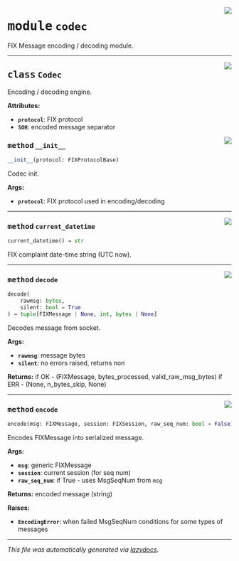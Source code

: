 <!-- markdownlint-disable -->

<a href="https://github.com/alexveden/asyncfix/blob/main/asyncfix/codec.py#L0"><img align="right" style="float:right;" src="https://img.shields.io/badge/-source-cccccc?style=flat-square"></a>

# <kbd>module</kbd> `codec`
FIX Message encoding / decoding module. 



---

<a href="https://github.com/alexveden/asyncfix/blob/main/asyncfix/codec.py#L20"><img align="right" style="float:right;" src="https://img.shields.io/badge/-source-cccccc?style=flat-square"></a>

## <kbd>class</kbd> `Codec`
Encoding / decoding engine. 



**Attributes:**
 
 - <b>`protocol`</b>:  FIX protocol 
 - <b>`SOH`</b>:  encoded message separator 

<a href="https://github.com/alexveden/asyncfix/blob/main/asyncfix/codec.py#L28"><img align="right" style="float:right;" src="https://img.shields.io/badge/-source-cccccc?style=flat-square"></a>

### <kbd>method</kbd> `__init__`

```python
__init__(protocol: FIXProtocolBase)
```

Codec init. 



**Args:**
 
 - <b>`protocol`</b>:  FIX protocol used in encoding/decoding 




---

<a href="https://github.com/alexveden/asyncfix/blob/main/asyncfix/codec.py#L37"><img align="right" style="float:right;" src="https://img.shields.io/badge/-source-cccccc?style=flat-square"></a>

### <kbd>method</kbd> `current_datetime`

```python
current_datetime() → str
```

FIX complaint date-time string (UTC now). 

---

<a href="https://github.com/alexveden/asyncfix/blob/main/asyncfix/codec.py#L136"><img align="right" style="float:right;" src="https://img.shields.io/badge/-source-cccccc?style=flat-square"></a>

### <kbd>method</kbd> `decode`

```python
decode(
    rawmsg: bytes,
    silent: bool = True
) → tuple[FIXMessage | None, int, bytes | None]
```

Decodes message from socket. 



**Args:**
 
 - <b>`rawmsg`</b>:  message bytes 
 - <b>`silent`</b>:  no errors raised, returns non 



**Returns:**
 if OK - (FIXMessage, bytes_processed, valid_raw_msg_bytes) if ERR - (None, n_bytes_skip, None) 

---

<a href="https://github.com/alexveden/asyncfix/blob/main/asyncfix/codec.py#L52"><img align="right" style="float:right;" src="https://img.shields.io/badge/-source-cccccc?style=flat-square"></a>

### <kbd>method</kbd> `encode`

```python
encode(msg: FIXMessage, session: FIXSession, raw_seq_num: bool = False) → str
```

Encodes FIXMessage into serialized message. 



**Args:**
 
 - <b>`msg`</b>:  generic FIXMessage 
 - <b>`session`</b>:  current session (for seq num) 
 - <b>`raw_seq_num`</b>:  if True - uses MsgSeqNum from `msg` 



**Returns:**
 encoded message (string) 



**Raises:**
 
 - <b>`EncodingError`</b>:  when failed MsgSeqNum conditions for some types of messages 




---

_This file was automatically generated via [lazydocs](https://github.com/ml-tooling/lazydocs)._
